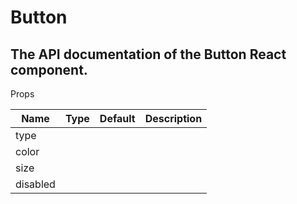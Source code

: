 # Button

## The API documentation of the Button React component.

Props

<table>
  <thead>
    <tr>
      <th>Name</th>
      <th>Type</th>
      <th>Default</th>
      <th>Description</th>
    </tr>
  </thead>
  <tbody>
    <tr>
      <td>type</td>
      <td></td>
      <td></td>
      <td></td>
    </tr>
    <tr>
      <td>color</td>
      <td></td>
      <td></td>
      <td></td>
    </tr>
    <tr>
      <td>size</td>
      <td></td>
      <td></td>
      <td></td>
    </tr>
    <tr>
      <td>disabled</td>
      <td></td>
      <td></td>
      <td></td>
    </tr>
  </tbody>
</table>